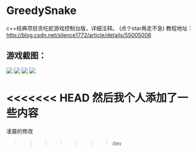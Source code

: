 ﻿# GreedySnake
c++经典项目贪吃蛇游戏控制台版，详细注释。
(点个star再走不急)
教程地址：http://blog.csdn.net/silence1772/article/details/55005008

## 游戏截图：
![](https://github.com/silence1772/GreedySnake/raw/master/shot01.jpg)
![](https://github.com/silence1772/GreedySnake/raw/master/shot02.jpg)
![](https://github.com/silence1772/GreedySnake/raw/master/shot03.gif)
![](https://github.com/silence1772/GreedySnake/raw/master/shot04.gif)

<<<<<<< HEAD
然后我个人添加了一些内容
=======
凌晨的修改
>>>>>>> dev
